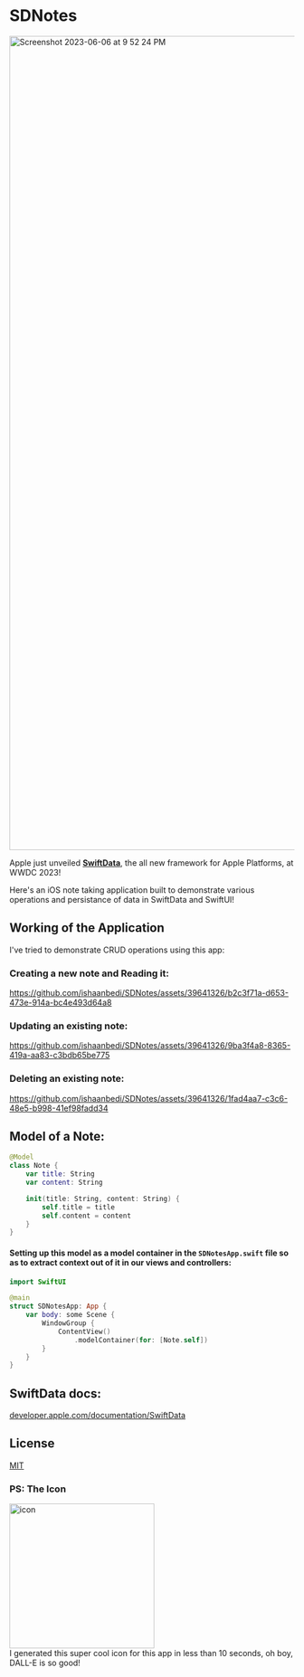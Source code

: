 
# SDNotes

<img width="1440" alt="Screenshot 2023-06-06 at 9 52 24 PM" src="https://github.com/ishaanbedi/SDNotes/assets/39641326/818e50e0-2294-400e-a101-492f473f681e">

Apple just unveiled [**SwiftData**](https://developer.apple.com/xcode/swiftdata/), the all new framework for Apple Platforms, at WWDC 2023!

Here's an iOS note taking application built to demonstrate various operations and persistance of data in SwiftData and SwiftUI!


## Working of the Application

I've tried to demonstrate CRUD operations using this app:

### Creating a new note and Reading it:




https://github.com/ishaanbedi/SDNotes/assets/39641326/b2c3f71a-d653-473e-914a-bc4e493d64a8


### Updating an existing note:



https://github.com/ishaanbedi/SDNotes/assets/39641326/9ba3f4a8-8365-419a-aa83-c3bdb65be775



### Deleting an existing note:



https://github.com/ishaanbedi/SDNotes/assets/39641326/1fad4aa7-c3c6-48e5-b998-41ef98fadd34


## Model of a Note:
```swift
@Model
class Note {
    var title: String
    var content: String

    init(title: String, content: String) {
        self.title = title
        self.content = content
    }
}
```

#### Setting up this model as a model container in the `SDNotesApp.swift` file so as to extract context out of it in our views and controllers:

```swift #8
import SwiftUI

@main
struct SDNotesApp: App {
    var body: some Scene {
        WindowGroup {
            ContentView()
                .modelContainer(for: [Note.self])
        }
    }
}

```
## SwiftData docs:
[developer.apple.com/documentation/SwiftData](https://developer.apple.com/documentation/SwiftData)

## License

[MIT](https://choosealicense.com/licenses/mit/)

### PS: The Icon
<img width="256" height="256" alt="icon" src="https://github.com/ishaanbedi/SDNotes/assets/39641326/72fd79f0-58d1-4aaf-82cc-400bc3511559">
<br/>
I generated this super cool icon for this app in less than 10 seconds, oh boy, DALL-E is so good!
